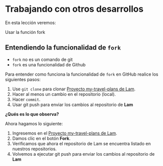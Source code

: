 # Trabajando con otros desarrollos

En esta lección veremos:

Usar la función fork

## Entendiendo la funcionalidad de `fork`

 - `fork` no es un comando de git
 - `fork` es una funcionalidad de Github

Para entender como funciona la funcionalidad de `fork` en GitHub realice los siguientes pasos:

1. Use `git clone` para clonar [Proyecto my-travel-plans de Lam](https://github.com/udacity/course-collaboration-travel-plans).
2. Hacer al menos un cambio en el repositorio (local).
3. Hacer `commit`.
4. Usar git push para enviar los cambios al repositorio de **Lam**

**¿Qués es lo que observa?**

Ahora hagamos lo siguiente:

 1. Ingresemos en el [Proyecto my-travel-plans de Lam](https://github.com/udacity/course-collaboration-travel-plans).
 2. Damos clic en el botón **Fork**.
 3. Verificamos que ahora el repositorio de Lam se encuentra listado en nuestros repositorios.
 4. Volvemos a ejecutar  git push para enviar los cambios al repositorio de **Lam**

<!--stackedit_data:
eyJoaXN0b3J5IjpbODk4MzYwNDk5LDkwODU4NzUwOF19
-->